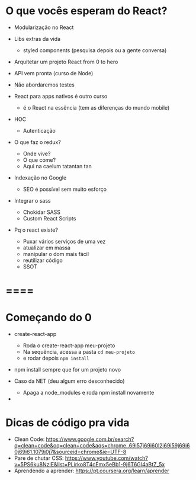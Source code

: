 # O que vocês esperam do React?
- Modularização no React
- Libs extras da vida
    - styled components (pesquisa depois ou a gente conversa)
- Arquitetar um projeto React from 0 to hero
- API vem pronta (curso de Node)
- Não abordaremos testes 
- React para apps nativos é outro curso
    - é o React na essência (tem as diferenças do mundo mobile)
- HOC
    - Autenticação
- O que faz o redux?
    - Onde vive?
    - O que come?
    - Aqui na caelum tatantan tan
- Indexação no Google
    - SEO é possível sem muito esforço
- Integrar o sass 
    - Chokidar SASS
    - Custom React Scripts

- Pq o react existe?
    - Puxar vários serviços de uma vez
    - atualizar em massa
    - manipular o dom mais fácil
    - reutilizar código
    - SSOT 

====
============================

# Começando do 0
- create-react-app
    - Roda o create-react-app meu-projeto
    - Na sequência, acessa a pasta `cd meu-projeto`
    - e rodar depois `npm install`

- npm install sempre que for um projeto novo
- Caso da NET (deu algum erro desconhecido)
    - Apaga a node_modules e roda npm install novamente
- 

# Dicas de código pra vida

- Clean Code: https://www.google.com.br/search?q=clean+code&oq=clean+code&aqs=chrome..69i57j69i60l2j69i59j69i60j69i61.1079j0j7&sourceid=chrome&ie=UTF-8
- Pare de chutar CSS: https://www.youtube.com/watch?v=5PS6ku8NzIE&list=PLirko8T4cEmx5eBb1-9j6T6Gl4aBtZ_5x
- Aprendendo a aprender: https://pt.coursera.org/learn/aprender